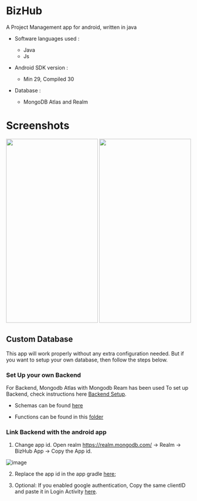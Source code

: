 # BizHub

A Project Management app for android, written in java



* Software languages used :
  *  Java
  *  Js
 
* Android SDK version : 
  * Min 29, Compiled 30
  
* Database :
  * MongoDB Atlas and Realm 


# Screenshots
<img src="https://user-images.githubusercontent.com/25072114/122976227-c607bc80-d3b1-11eb-85cd-4a9f4bac99b8.jpg" width="250" height="500">
<img src="https://user-images.githubusercontent.com/25072114/122976240-cacc7080-d3b1-11eb-8faa-a23b9f4a56de.jpg" width="250" height="500">



## Custom Database 
This app will work properly without any extra configuration needed. But if you want to setup your own database, then follow the steps below.

### Set Up your own Backend 
For Backend, Mongodb Atlas with Mongodb Ream has been used
To set up Backend, check instructions here [Backend Setup](https://github.com/Nishidh25/BizHub/tree/master/bizhub_realm_backend#get-started).

* Schemas can be found [here](https://github.com/Nishidh25/BizHub/tree/master/bizhub_realm_backend/services/mongodb-atlas/rules)

* Functions can be found in this [folder](https://github.com/Nishidh25/BizHub/tree/master/bizhub_realm_backend/functions)


### Link Backend with the android app
1. Change app id. Open realm https://realm.mongodb.com/ -> Realm -> BizHub App -> Copy the App id. 

![image](https://user-images.githubusercontent.com/25072114/122970124-221b1280-d3ab-11eb-8a5b-e3c98de5c666.png)

2. Replace the app id in the app gradle [here](https://github.com/Nishidh25/BizHub/blob/972bb96849b240c7eaf97c7930cc588ff7732ea2/app/build.gradle#L22);

3. Optional: If you enabled google authentication, Copy the same clientID and paste it in Login Activity [here](https://github.com/Nishidh25/BizHub/blob/972bb96849b240c7eaf97c7930cc588ff7732ea2/app/src/main/java/com/bd/bizhub/LoginActivity.java#L176).
